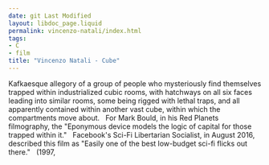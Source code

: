 ```yaml
---
date: git Last Modified
layout: libdoc_page.liquid
permalink: vincenzo-natali/index.html
tags:
- C
- film
title: "Vincenzo Natali - Cube"
---
```


Kafkaesque allegory of a group of people who mysteriously  find themselves trapped within industrialized cubic rooms, with hatchways on all  six faces leading into similar rooms, some being rigged with lethal traps, and  all apparently contained within another vast cube, within which the compartments  move about.
 
For Mark Bould, in his  Red Planets filmography, the "Eponymous  device models the logic of capital for those trapped within it."
 
Facebook's Sci-Fi Libertarian Socialist, in August 2016,  described this film as "Easily one of the best low-budget sci-fi flicks out  there."
 
(1997,